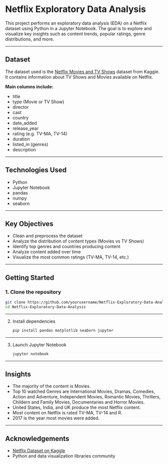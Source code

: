 # Netflix Exploratory Data Analysis

This project performs an exploratory data analysis (EDA) on a Netflix dataset using Python in a Jupyter Notebook. The goal is to explore and visualize key insights such as content trends, popular ratings, genre distributions, and more.

---

## Dataset
The dataset used is the [Netflix Movies and TV Shows](https://www.kaggle.com/code/experience08/netflix-eda/input) dataset from Kaggle. It contains information about TV Shows and Movies available on Netflix.

**Main columns include:**
- title
- type (Movie or TV Show)
- director
- cast
- country
- date_added
- release_year
- rating (e.g. TV-MA, TV-14)
- duration
- listed_in (genres)
- description

---

## Technologies Used

- Python 
- Jupyter Notebook 
- pandas
- numpy
- seaborn

---

## Key Objectives

- Clean and preprocess the dataset
- Analyze the distribution of content types (Movies vs TV Shows)
- Identify top genres and countries producing content
- Analyze content added over time
- Visualize the most common ratings (TV-MA, TV-14, etc.)

---

## Getting Started

### 1. Clone the repository

```bash
git clone https://github.com/yourusername/Netflix-Exploratory-Data-Analysis.git
cd Netflix-Exploratory-Data-Analysis
```
---

2. Install dependencies

   ```bash
   pip install pandas matplotlib seaborn jupyter
   ```
---
3. Launch Jupyter Notebook
   ```bash
   jupyter notebook
   ```
---
## Insights
- The majority of the content is Movies.
- Top 10 watched Genres are International Movies, Dramas, Comedies, Action and Adventure, Independent Movies, Romantic Movies, Thrillers, Childern and Family Movies, Documentaries and Horror Movies.
- United States, India, and UK produce the most Netflix content.
- Most content on Netflix is rated TV-MA, TV-14 and R.
- 2017 is the year most movies were added.
  
---

## Acknowledgements
- [Netflix Dataset on Kaggle](https://www.kaggle.com/code/experience08/netflix-eda/input)
- Python and data visualization libraries community


